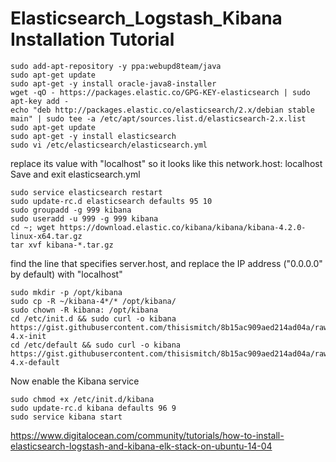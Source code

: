 # Elasticsearch_Logstash_Kibana Installation Tutorial

```
sudo add-apt-repository -y ppa:webupd8team/java
sudo apt-get update
sudo apt-get -y install oracle-java8-installer
wget -qO - https://packages.elastic.co/GPG-KEY-elasticsearch | sudo apt-key add -
echo "deb http://packages.elastic.co/elasticsearch/2.x/debian stable main" | sudo tee -a /etc/apt/sources.list.d/elasticsearch-2.x.list
sudo apt-get update
sudo apt-get -y install elasticsearch
sudo vi /etc/elasticsearch/elasticsearch.yml
```
replace its value with "localhost" so it looks like this
network.host: localhost
Save and exit elasticsearch.yml
```
sudo service elasticsearch restart
sudo update-rc.d elasticsearch defaults 95 10
sudo groupadd -g 999 kibana
sudo useradd -u 999 -g 999 kibana
cd ~; wget https://download.elastic.co/kibana/kibana/kibana-4.2.0-linux-x64.tar.gz
tar xvf kibana-*.tar.gz
```
find the line that specifies server.host, and replace the IP address ("0.0.0.0" by default) with "localhost"
```
sudo mkdir -p /opt/kibana
sudo cp -R ~/kibana-4*/* /opt/kibana/
sudo chown -R kibana: /opt/kibana
cd /etc/init.d && sudo curl -o kibana https://gist.githubusercontent.com/thisismitch/8b15ac909aed214ad04a/raw/fc5025c3fc499ad8262aff34ba7fde8c87ead7c0/kibana-4.x-init
cd /etc/default && sudo curl -o kibana https://gist.githubusercontent.com/thisismitch/8b15ac909aed214ad04a/raw/fc5025c3fc499ad8262aff34ba7fde8c87ead7c0/kibana-4.x-default
```
Now enable the Kibana service
```
sudo chmod +x /etc/init.d/kibana
sudo update-rc.d kibana defaults 96 9
sudo service kibana start
```
https://www.digitalocean.com/community/tutorials/how-to-install-elasticsearch-logstash-and-kibana-elk-stack-on-ubuntu-14-04

